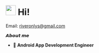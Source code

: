 # <img src="https://cdn.jsdelivr.net/gh/dmego/images/img/Hi.gif" height="32" /> Hi! 

Email: <a href="mailto:riveronlys@gmail.com">riveronlys@gmail.com</a>  

**𝘼𝙗𝙤𝙪𝙩 𝙢𝙚**

-  📱 **Android App Development Engineer**
